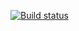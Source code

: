 [![Build status](https://ci.appveyor.com/api/projects/status/q641y475j96w9mde/branch/main?svg=true)](https://ci.appveyor.com/project/Dmitriy-Nabokov/java-api-ci-testing/branch/main)